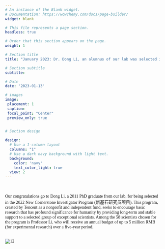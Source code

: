 ```yaml
---
# An instance of the Blank widget.
# Documentation: https://wowchemy.com/docs/page-builder/
widget: blank

# This file represents a page section.
headless: true

# Order that this section appears on the page.
weight: 1

# Section title
title: "January 2023: Dr. Dong Li, an alumnus of our lab was selected in Tencent’s New Cornerstone Investigator Program"  

# Section subtitle
subtitle:

# Date
date: '2023-01-13'

# images
image:
 placement: 1
 caption: 
 focal_point: "Center"
 preview_only: true
  

# Section design

design:
  # Use a 1-column layout
  columns: "1"
  # Use a dark navy background with light text.
  background:
    color: 'navy'
    text_color_light: true
  view: 2
---
```


<!--more-->

<br />




<br />
<font face=Times New Roman>
Our congratulations go to Dong Li, a 2011 PhD graduate from our lab, for being selected in the 2022 New Cornerstone Investigator Program (新基石研究员项目). 
This program, created by Tencent as a nonprofit and independent fund, seeks to encourage basic research that has profound significance for humanity by providing long-term 
and stable support to a selected group of exceptional scientists. Among the 58 scientists chosen for the program is Professor Li, who will receive an annual budget of up 
to 5 million RMB (for experimental research) over a five-year period.<br />


<br />

![12](/gallery/news/LiDong/featured.png)
